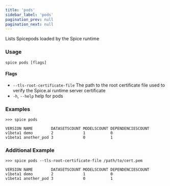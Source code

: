 ```yaml
---
title: 'pods'
sidebar_label: 'pods'
pagination_prev: null
pagination_next: null
---
```


Lists Spicepods loaded by the Spice runtime

### Usage

```shell
spice pods [flags]
```

#### Flags

- `--tls-root-certificate-file` The path to the root certificate file used to verify the Spice.ai runtime server certificate
- `-h`, `--help` help for pods

### Examples

```shell
>>> spice pods

VERSION NAME        DATASETSCOUNT MODELSCOUNT DEPENDENCIESCOUNT
v1beta1 demo        2             1           0
v1beta1 another_pod 3             0           1
```

### Additional Example

```shell
>>> spice pods --tls-root-certificate-file /path/to/cert.pem

VERSION NAME        DATASETSCOUNT MODELSCOUNT DEPENDENCIESCOUNT
v1beta1 demo        2             1           0
v1beta1 another_pod 3             0           1
```
